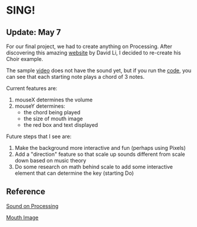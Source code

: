 # SING!

## Update: May 7
For our final project, we had to create anything on Processing. After discovering this amazing [website](http://david.li/) by David Li, I decided to re-create his Choir example.

The sample [video](https://www.youtube.com/watch?v=I_pv9aQdcJg) does not have the sound yet, but if you run the [code](/FinalProject/may5.pde), you can see that each starting note plays a chord of 3 notes.

Current features are:

1. mouseX determines the volume
2. mouseY determines:
    - the chord being played
    - the size of mouth image
    - the red box and text displayed

Future steps that I see are:
1. Make the background more interactive and fun (perhaps using Pixels)
2. Add a "direction" feature so that scale up sounds different from scale down based on music theory
3. Do some research on math behind scale to add some interactive element that can determine the key (starting Do)

## Reference
[Sound on Processing](https://processing.org/reference/libraries/sound)

[Mouth Image](https://dlpng.com/png/1180891)
